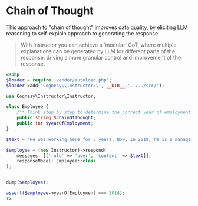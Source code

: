 # Chain of Thought

This approach to "chain of thought" improves data quality, by eliciting LLM reasoning to
self-explain approach to generating the response.

> With Instructor you can achieve a 'modular' CoT, where multiple explanations
> can be generated by LLM for different parts of the response, driving a more
> granular control and improvement of the response.


```php
<?php
$loader = require 'vendor/autoload.php';
$loader->add('Cognesy\\Instructor\\', __DIR__.'../../src/');

use Cognesy\Instructor\Instructor;

class Employee {
    /** Think step by step to determine the correct year of employment. */
    public string $chainOfThought;
    public int $yearOfEmployment;
}

$text = 'He was working here for 5 years. Now, in 2019, he is a manager.';

$employee = (new Instructor)->respond(
    messages: [['role' => 'user', 'content' => $text]],
    responseModel: Employee::class
);


dump($employee);

assert($employee->yearOfEmployment === 2014);
?>
```
